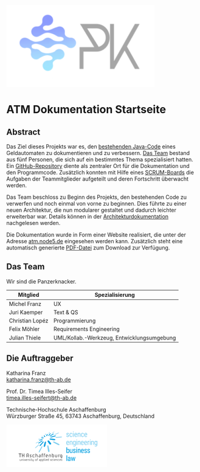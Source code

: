 ![P4NZ3RKN4K$](images/PK_Logo.png)

# ATM Dokumentation Startseite

## Abstract

Das Ziel dieses Projekts war es, den [bestehenden Java-Code](https://github.com/DanH957/ATM-Machine) eines Geldautomaten zu dokumentieren und zu verbessern. [Das Team](index.md#das-team) bestand aus fünf Personen, die sich auf ein bestimmtes Thema spezialisiert hatten.
Ein [GitHub-Repository](https://github.com/thieleju/ATM) diente als zentraler Ort für die Dokumentation und den Programmcode. Zusätzlich konnten mit Hilfe eines [SCRUM-Boards](https://github.com/users/thieleju/projects/4/views/2?visibleFields=%5B%22Title%22%2C%22Assignees%22%2C%22Status%22%2C%22Milestone%22%2C%22Labels%22%2C3859316%5D) die Aufgaben der Teammitglieder aufgeteilt und deren Fortschritt überwacht werden.

Das Team beschloss zu Beginn des Projekts, den bestehenden Code zu verwerfen und noch einmal von vorne zu beginnen. Dies führte zu einer neuen Architektur, die nun modularer gestaltet und dadurch leichter erweiterbar war. Details können in der [Architekturdokumentation](architecture-docs.md) nachgelesen werden.

Die Dokumentation wurde in Form einer Website realisiert, die unter der Adresse [atm.node5.de](https://atm.node5.de) eingesehen werden kann. Zusätzlich steht eine automatisch generierte [PDF-Datei](https://github.com/thieleju/ATM/raw/gh-pages/docs.pdf) zum Download zur Verfügung.

## Das Team

Wir sind die Panzerknacker.

| Mitglied        | Spezialisierung                            |
| --------------- | ------------------------------------------ |
| Michel Franz    | UX                                         |
| Juri Kaemper    | Text & QS                                  |
| Christian Lopéz | Programmierung                             |
| Felix Möhler    | Requirements Engineering                   |
| Julian Thiele   | UML/Kollab.-Werkzeug, Entwicklungsumgebung |

## Die Auftraggeber

Katharina Franz<br>
<a href="mailto:katharina.franz@th-ab.de">katharina.franz@th-ab.de</a>  

Prof. Dr. Timea Illes-Seifer <br>
<a href="mailto:timea.illes-seifert@th-ab.de">timea.illes-seifert@th-ab.de</a>  

Technische-Hochschule Aschaffenburg <br>
Würzburger Straße 45,
63743 Aschaffenburg,
Deutschland

![th-logo](images/th-ab-logo.png)

